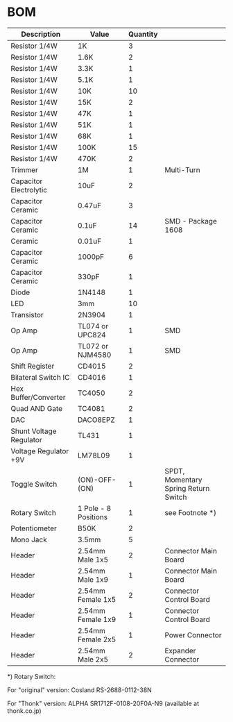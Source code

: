 # BOM

| Description | Value | Quantity | |
| --- | --- | --- | --- |
| Resistor 1/4W | 1K | 3 | |
| Resistor 1/4W | 1.6K | 2 | |
| Resistor 1/4W | 3.3K |1 | |
| Resistor 1/4W | 5.1K | 1 | |
| Resistor 1/4W | 10K | 10 | |
| Resistor 1/4W | 15K | 2 | |
| Resistor 1/4W | 47K | 1 | | 
| Resistor 1/4W | 51K | 1 | |
| Resistor 1/4W | 68K | 1 | |
| Resistor 1/4W | 100K | 15 | |
| Resistor 1/4W | 470K | 2 | |
| Trimmer | 1M | 1 | Multi-Turn |
| Capacitor Electrolytic | 10uF | 2 | |
| Capacitor Ceramic | 0.47uF | 3 | |
| Capacitor Ceramic | 0.1uF | 14 | SMD - Package 1608 |
| Ceramic | 0.01uF | 1 | |
| Capacitor Ceramic | 1000pF | 6 | |
| Capacitor Ceramic | 330pF | 1 | |
| Diode | 1N4148 | 1 | |
| LED | 3mm | 10 | |
| Transistor | 2N3904 | 1 | |
| Op Amp | TL074 or UPC824 | 1 | SMD |
| Op Amp | TL072 or NJM4580 | 1 | SMD |
| Shift Register | CD4015 | 2 | |
| Bilateral Switch IC | CD4016 | 1 | |
| Hex Buffer/Converter | TC4050 | 2 | |
| Quad AND Gate | TC4081 | 2 | |
| DAC | DACO8EPZ | 1 | |
| Shunt Voltage Regulator | TL431 | 1 | |
| Voltage Regulator +9V | LM78L09 | 1 | |
| Toggle Switch | (ON)-OFF-(ON) | 1 | SPDT, Momentary Spring Return Switch |
| Rotary Switch | 1 Pole - 8 Positions | 1 | see Footnote *) |
| Potentiometer | B50K | 2 | |
| Mono Jack | 3.5mm | 5 | |
| Header | 2.54mm Male 1x5 | 2 | Connector Main Board |
| Header | 2.54mm Male 1x9 | 1 | Connector Main Board |
| Header | 2.54mm Female 1x5 | 2 | Connector Control Board |
| Header | 2.54mm Female 1x9 | 1 | Connector Control Board |
| Header | 2.54mm Female 2x5 | 1 | Power Connector |
| Header | 2.54mm Male 2x5 | 2 | Expander Connector |

*) Rotary Switch:

For "original" version: Cosland RS-2688-0112-38N

For "Thonk" version: ALPHA SR1712F-0108-20F0A-N9 (available at thonk.co.jp)
